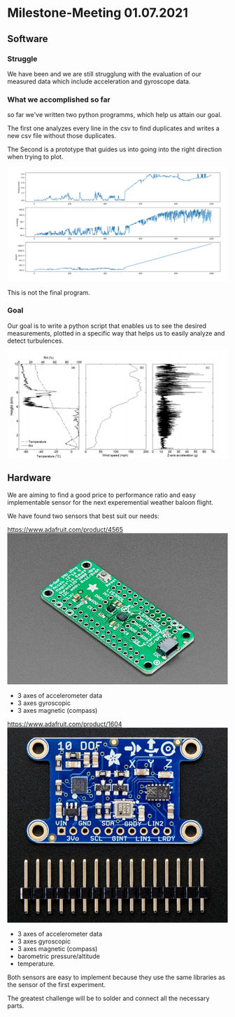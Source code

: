# Milestone-Meeting 01.07.2021

## Software

### Struggle

We have been and we are still strugglung with the evaluation of our measured data which include acceleration and gyroscope data.

### What we accomplished so far

so far we've written two python programms, which help us attain our goal.

The first one analyzes every line in the csv to find duplicates and writes a new csv file without those duplicates.

The Second is a prototype that guides us into going into the right direction when trying to plot.

![](Images/Plotted%20Data.png)

This is not the final program.

### Goal

Our goal is to write a python script that enables us to see the desired measurements, plotted in a specific way that helps us to easily analyze and detect turbulences.

![](Images/Vertical%20profiles%20from%20a%20balloon%20flight.png)


## Hardware

We are aiming to find a good price to performance ratio and easy implementable sensor for the next experemential weather baloon flight.

We have found two sensors that best suit our needs:

https://www.adafruit.com/product/4565
![](Images/SensorCheap.png)

* 3 axes of accelerometer data
* 3 axes gyroscopic
* 3 axes magnetic (compass)



https://www.adafruit.com/product/1604
![](Images/SensorExpensive.png)

* 3 axes of accelerometer data
* 3 axes gyroscopic
* 3 axes magnetic (compass)
* barometric pressure/altitude
* temperature.

Both sensors are easy to implement because they use the same libraries as the sensor of the first experiment.

The greatest challenge will be to solder and connect all the necessary parts.
